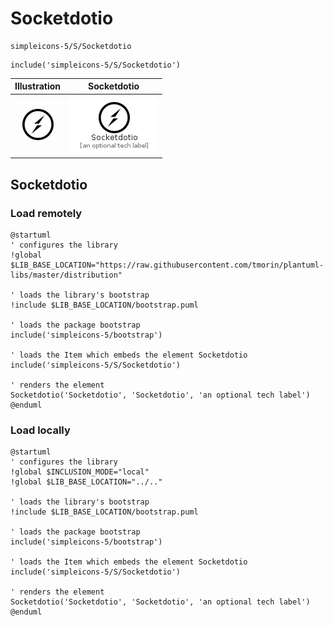 # Socketdotio


```text
simpleicons-5/S/Socketdotio
```

```text
include('simpleicons-5/S/Socketdotio')
```



| Illustration | Socketdotio |
| :---: | :---: |
| ![illustration for Illustration](../../simpleicons-5/S/Socketdotio.png) | ![illustration for Socketdotio](../../simpleicons-5/S/Socketdotio.Local.png) |




## Socketdotio

### Load remotely
```plantuml
@startuml
' configures the library
!global $LIB_BASE_LOCATION="https://raw.githubusercontent.com/tmorin/plantuml-libs/master/distribution"

' loads the library's bootstrap
!include $LIB_BASE_LOCATION/bootstrap.puml

' loads the package bootstrap
include('simpleicons-5/bootstrap')

' loads the Item which embeds the element Socketdotio
include('simpleicons-5/S/Socketdotio')

' renders the element
Socketdotio('Socketdotio', 'Socketdotio', 'an optional tech label')
@enduml
```

### Load locally
```plantuml
@startuml
' configures the library
!global $INCLUSION_MODE="local"
!global $LIB_BASE_LOCATION="../.."

' loads the library's bootstrap
!include $LIB_BASE_LOCATION/bootstrap.puml

' loads the package bootstrap
include('simpleicons-5/bootstrap')

' loads the Item which embeds the element Socketdotio
include('simpleicons-5/S/Socketdotio')

' renders the element
Socketdotio('Socketdotio', 'Socketdotio', 'an optional tech label')
@enduml
```

